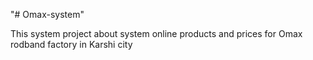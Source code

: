 "# Omax-system" 


This system project about system online products and prices for Omax rodband factory in Karshi city
